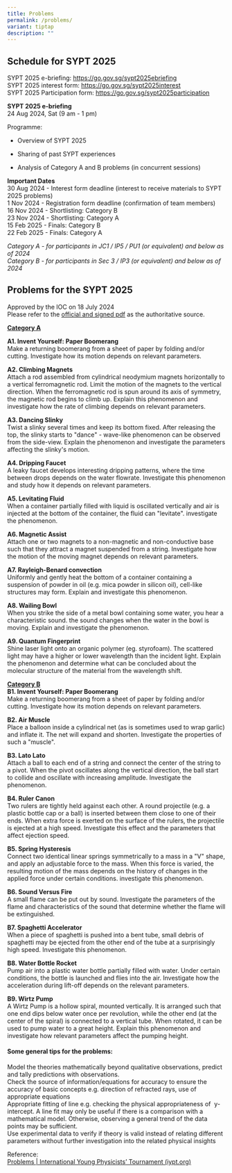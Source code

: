 ```yaml
---
title: Problems
permalink: /problems/
variant: tiptap
description: ""
---
```

<h2><strong>Schedule for SYPT 2025</strong></h2>
<p>SYPT 2025 e-briefing:&nbsp;<a href="https://go.gov.sg/sypt2025ebriefing" rel="noopener noreferrer nofollow" target="_blank"><u>https://go.gov.sg/sypt2025ebriefing</u></a>
<br>SYPT 2025 interest form:&nbsp;<a href="https://go.gov.sg/sypt2025ebriefing" rel="noopener noreferrer nofollow" target="_blank"><u>https://go.gov.sg/sypt2025interest</u></a>
<br>SYPT 2025 Participation form: <a href="https://go.gov.sg/sypt2025participation" rel="noopener nofollow" target="_blank">https://go.gov.sg/sypt2025participation</a>
</p>
<p><strong>SYPT 2025 e-briefing</strong>
<br>24 Aug 2024, Sat (9 am - 1 pm)</p>
<p>​Programme:</p>
<ul>
<li>
<p>Overview of SYPT 2025</p>
</li>
<li>
<p>Sharing of past SYPT experiences</p>
</li>
<li>
<p>Analysis of Category A and B problems (in concurrent sessions)</p>
</li>
</ul>
<p><strong>Important Dates&nbsp;</strong>
<br>30 Aug 2024 - Interest form deadline (interest to receive materials to
SYPT 2025 problems)
<br>1 Nov 2024&nbsp;- Registration form deadline (confirmation of team members)
<br>16 Nov 2024 - Shortlisting: Category B
<br>23 Nov 2024 - Shortlisting: Category A
<br>15 Feb 2025 - Finals: Category B
<br>22 Feb 2025&nbsp;- Finals: Category A</p>
<p><em>Category A - for participants in JC1 / IP5 / PU1 (or equivalent) and below as of 2024</em>
<br><em>Category B - for participants in Sec 3 / IP3 (or equivalent) and below as of 2024</em>
</p>
<h2><strong>Problems for the SYPT 2025</strong></h2>
<p>Approved by the IOC on 18 July 2024
<br>Please refer to the <a href="https://www.iypt.org/wp-content/uploads/2024/08/Problems-IYPT-2025-signed.pdf" rel="noreferrer noopener" target="_blank"><u>official and signed pdf</u></a> as
the authoritative source.</p>
<p><strong><u>Category A</u></strong>
</p>
<p><strong>A1. Invent Yourself: Paper Boomerang</strong>
<br>Make a returning boomerang from a sheet of paper by folding and/or cutting.
Investigate how its motion depends on relevant parameters.</p>
<p><strong>A2. Climbing Magnets</strong>
<br>Attach a rod assembled from cylindrical neodymium magnets horizontally
to a vertical ferromagnetic rod. Limit the motion of the magnets to the
vertical direction. When the ferromagnetic rod is spun around its axis
of symmetry, the magnetic rod begins to climb up. Explain this phenomenon
and investigate how the rate of climbing depends on relevant parameters.</p>
<p><strong>A3. Dancing Slinky</strong>
<br>Twist a slinky several times and keep its bottom fixed. After releasing
the top, the slinky starts to "dance" - wave-like phenomenon can be observed
from the side-view. Explain the phenomenon and investigate the parameters
affecting the slinky's motion.</p>
<p><strong>A4. Dripping Faucet</strong>
<br>A leaky faucet develops interesting dripping patterns, where the time
between drops depends on the water flowrate. Investigate this phenomenon
and study how it depends on relevant parameters.</p>
<p><strong>A5. Levitating Fluid</strong>
<br>When a container partially filled with liquid is oscillated vertically
and air is injected at the bottom of the container, the fluid can "levitate".
investigate the phenomenon.</p>
<p><strong>A6. Magnetic Assist</strong>
<br>Attach one or two magnets to a non-magnetic and non-conductive base such
that they attract a magnet suspended from a string. Investigate how the
motion of the moving magnet depends on relevant parameters.</p>
<p><strong>A7. Rayleigh-Benard convection</strong>
<br>Uniformly and gently heat the bottom of a container containing a suspension
of powder in oil (e.g. mica powder in silicon oil), cell-like structures
may form. Explain and investigate this phenomenon.</p>
<p><strong>A8. Wailing Bowl</strong>
<br>When you strike the side of a metal bowl containing some water, you hear
a characteristic sound. the sound changes when the water in the bowl is
moving. Explain and investigate the phenomenon.</p>
<p><strong>A9. Quantum Fingerprint</strong>
<br>Shine laser light onto an organic polymer (eg. styrofoam). The scattered
light may have a higher or lower wavelength than the incident light. Explain
the phenomenon and determine what can be concluded about the molecular
structure of the material from the wavelength shift.</p>
<p><strong><u>Category B</u></strong>
<br><strong>B1. Invent Yourself: Paper Boomerang</strong>
<br>Make a returning boomerang from a sheet of paper by folding and/or cutting.
Investigate how its motion depends on relevant parameters.</p>
<p><strong>B2. Air Muscle</strong>
<br>Place a balloon inside a cylindrical net (as is sometimes used to wrap
garlic) and inflate it. The net will expand and shorten. Investigate the
properties of such a "muscle".</p>
<p><strong>B3. Lato Lato</strong>
<br>Attach a ball to each end of a string and connect the center of the string
to a pivot. When the pivot oscillates along the vertical direction, the
ball start to collide and oscillate with increasing amplitude. Investigate
the phenomenon.</p>
<p><strong>B4. Ruler Canon</strong>
<br>Two rulers are tightly held against each other. A round projectile (e.g.
a plastic bottle cap or a ball) is inserted between them close to one of
their ends. When extra force is exerted on the surface of the rulers, the
projectile is ejected at a high speed. Investigate this effect and the
parameters that affect ejection speed.</p>
<p><strong>B5. Spring Hysteresis</strong>
<br>Connect two identical linear springs symmetrically to a mass in a "V"
shape, and apply an adjustable force to the mass. When this force is varied,
the resulting motion of the mass depends on the history of changes in the
applied force under certain conditions. investigate this phenomenon.</p>
<p><strong>B6. Sound Versus Fire</strong>
<br>A small flame can be put out by sound. Investigate the parameters of the
flame and characteristics of the sound that determine whether the flame
will be extinguished.</p>
<p><strong>B7. Spaghetti Accelerator</strong>
<br>When a piece of spaghetti is pushed into a bent tube, small debris of
spaghetti may be ejected from the other end of the tube at a surprisingly
high speed. Investigate this phenomenon.</p>
<p><strong>B8. Water Bottle Rocket</strong>
<br>Pump air into a plastic water bottle partially filled with water. Under
certain conditions, the bottle is launched and flies into the air. Investigate
how the acceleration during lift-off depends on the relevant parameters.</p>
<p><strong>B9. Wirtz Pump</strong>
<br>A Wirtz Pump is a hollow spiral, mounted vertically. It is arranged such
that one end dips below water once per revolution, while the other end
(at the center of the spiral) is connected to a vertical tube. When rotated,
it can be used to pump water to a great height. Explain this phenomenon
and investigate how relevant parameters affect the pumping height.</p>
<h4><strong>Some general tips for the problems:</strong></h4>
<p>Model the theories mathematically beyond qualitative observations, predict
and tally predictions with observations.
<br>Check the source of information/equations for accuracy to ensure the accuracy
of basic concepts e.g. direction of refracted rays, use of appropriate
equations
<br>Appropriate fitting of line e.g. checking the physical appropriateness
of &nbsp;y-intercept. A line fit may only be useful if there is a comparison
with a mathematical model. Otherwise, observing a general trend of the
data points may be sufficient.
<br>Use experimental data to verify if theory is valid instead of relating
different parameters without further investigation into the related physical
insights</p>
<p>Reference:
<br><a href="https://www.iypt.org/problems/" rel="noopener noreferrer nofollow" target="_blank">Problems | International Young Physicists’ Tournament (iypt.org)</a>
</p>